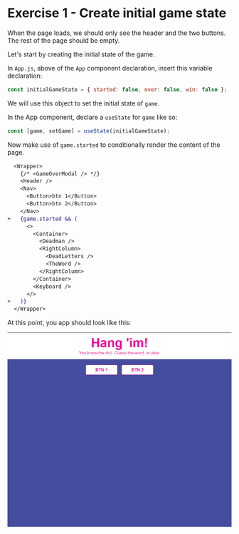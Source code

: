 # Exercise 1 - Create initial game state

When the page loads, we should only see the header and the two buttons. The rest of the page should be empty.

Let's start by creating the initial state of the game.

In `App.js`, above of the `App` component declaration, insert this variable declaration:

```js
const initialGameState = { started: false, over: false, win: false };
```

We will use this object to set the initial state of `game`.

In the App component, declare a `useState` for `game` like so:

```js
const [game, setGame] = useState(initialGameState);
```

Now make use of `game.started` to conditionally render the content of the page.

```diff
  <Wrapper>
    {/* <GameOverModal /> */}
    <Header />
    <Nav>
      <Button>btn 1</Button>
      <Button>btn 2</Button>
    </Nav>
+   {game.started && (
      <>
        <Container>
          <Deadman />
          <RightColumn>
            <DeadLetters />
            <TheWord />
          </RightColumn>
        </Container>
        <Keyboard />
      </>
+   )}
  </Wrapper>
```

At this point, you app should look like this:

![new game](../__lecture/assets/ex_1.png)

